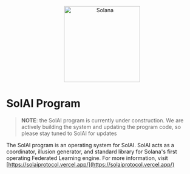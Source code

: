 <p align="center">
  <a href="https://solana.com">
    <img alt="Solana" src="https://user-images.githubusercontent.com/26410791/224995691-c79a548c-53bb-4fbf-b5a7-d29c04eb8c41.png" /width="200" height="200">
  </a>
</p>

# SolAI Program

> **NOTE**: the SolAI program is currently under construction. We are actively building the system and updating the program code, so please stay tuned to SolAI for updates


The SolAI program is an operating system for SolAI. SolAI acts as a coordinator, illusion generator, and standard library for Solana's first operating Federated Learning engine. For more information, visit [https://solaiprotocol.vercel.app/](https://solaiprotocol.vercel.app/)

